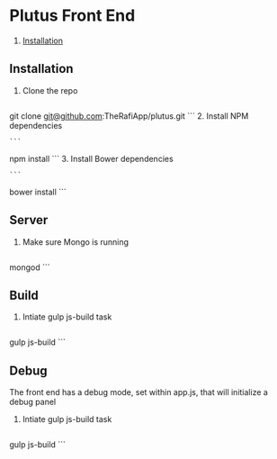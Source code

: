 # Plutus Front End

1. [Installation](#installation)

<a name="installation"></a>
## Installation

1. Clone the repo 

    ```
  git clone git@github.com:TheRafiApp/plutus.git
    ```
2. Install NPM dependencies

    ```
  npm install
    ```
3. Install Bower dependencies

    ```
  bower install
    ```

<a name="server"></a>
## Server

1. Make sure Mongo is running

    ```
  mongod
    ``` 

<a name="build"></a>
## Build

1. Intiate gulp js-build task

    ```
  gulp js-build
    ```

<a name="debug"></a>
## Debug

The front end has a debug mode, set within app.js, that will initialize a debug panel

1. Intiate gulp js-build task

    ```
  gulp js-build
    ```
